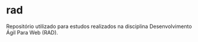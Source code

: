 # rad
Repositório utilizado para estudos realizados na disciplina Desenvolvimento Ágil Para Web (RAD).
